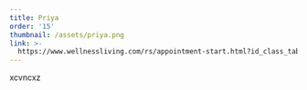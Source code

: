 ```yaml
---
title: Priya
order: '15'
thumbnail: /assets/priya.png
link: >-
  https://www.wellnessliving.com/rs/appointment-start.html?id_class_tab=3&id_mode=1&k_business=248418&k_class_tab=26648&k_service=141244
---
```

xcvncxz
